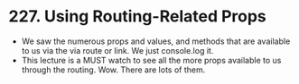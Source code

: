 # 227. Using Routing-Related Props
-  We saw the numerous props and values, and methods that are available to us via the via route or link. We just console.log it.
- This lecture is a MUST watch to see all the more props available to us through the routing. Wow. There are lots of them. 